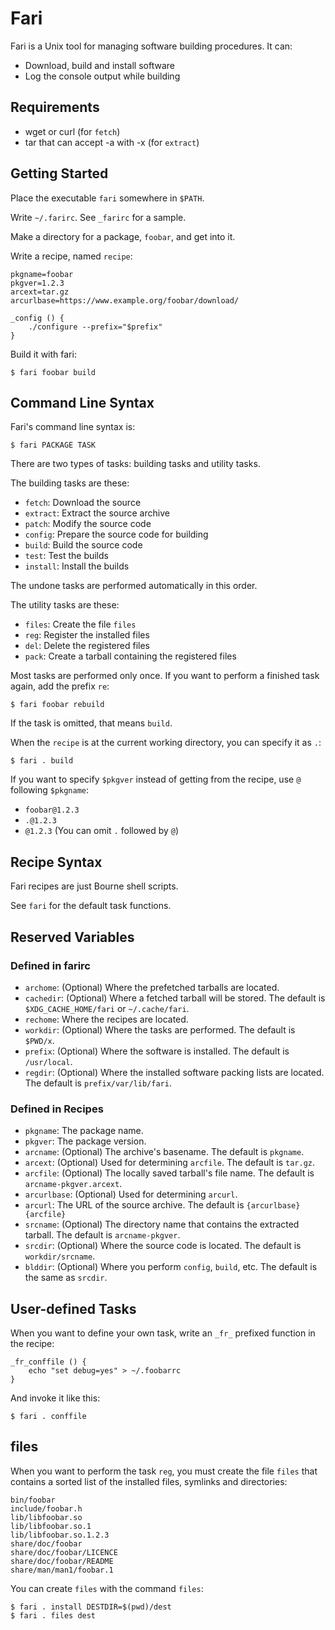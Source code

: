 # Fari

Fari is a Unix tool for managing software building procedures. It can:

* Download, build and install software
* Log the console output while building

## Requirements

* wget or curl (for `fetch`)
* tar that can accept -a with -x (for `extract`)

## Getting Started

Place the executable `fari` somewhere in `$PATH`.

Write `~/.farirc`. See `_farirc` for a sample.

Make a directory for a package, `foobar`, and get into it.

Write a recipe, named `recipe`:

    pkgname=foobar
    pkgver=1.2.3
    arcext=tar.gz
    arcurlbase=https://www.example.org/foobar/download/
    
    _config () {
        ./configure --prefix="$prefix"
    }

Build it with fari:

    $ fari foobar build

## Command Line Syntax

Fari's command line syntax is:

    $ fari PACKAGE TASK

There are two types of tasks: building tasks and utility tasks.

The building tasks are these:

* `fetch`: Download the source
* `extract`: Extract the source archive
* `patch`: Modify the source code
* `config`: Prepare the source code for building
* `build`: Build the source code
* `test`: Test the builds
* `install`: Install the builds

The undone tasks are performed automatically in this order.

The utility tasks are these:

* `files`: Create the file `files`
* `reg`: Register the installed files
* `del`: Delete the registered files
* `pack`: Create a tarball containing the registered files

Most tasks are performed only once. If you want to perform a finished task again, add the prefix `re`:

    $ fari foobar rebuild

If the task is omitted, that means `build`.

When the `recipe` is at the current working directory, you can specify it as `.`:

    $ fari . build

If you want to specify `$pkgver` instead of getting from the recipe, use `@` following `$pkgname`:

* `foobar@1.2.3`
* `.@1.2.3`
* `@1.2.3` (You can omit `.` followed by `@`)

## Recipe Syntax

Fari recipes are just Bourne shell scripts.

See `fari` for the default task functions.

## Reserved Variables

### Defined in farirc

* `archome`: (Optional) Where the prefetched tarballs are located.
* `cachedir`: (Optional) Where a fetched tarball will be stored. The default is `$XDG_CACHE_HOME/fari` or `~/.cache/fari`.
* `rechome`: Where the recipes are located.
* `workdir`: (Optional) Where the tasks are performed. The default is `$PWD/x`.
* `prefix`: (Optional) Where the software is installed. The default is `/usr/local`.
* `regdir`: (Optional) Where the installed software packing lists are located. The default is `prefix/var/lib/fari`.

### Defined in Recipes

* `pkgname`: The package name.
* `pkgver`: The package version.
* `arcname`: (Optional) The archive's basename. The default is `pkgname`.
* `arcext`: (Optional) Used for determining `arcfile`. The default is `tar.gz`.
* `arcfile`: (Optional) The locally saved tarball's file name. The default is `arcname-pkgver.arcext`.
* `arcurlbase`: (Optional) Used for determining `arcurl`.
* `arcurl`: The URL of the source archive. The default is `{arcurlbase}{arcfile}`
* `srcname`: (Optional) The directory name that contains the extracted tarball. The default is `arcname-pkgver`.
* `srcdir`: (Optional) Where the source code is located. The default is `workdir/srcname`.
* `blddir`: (Optional) Where you perform `config`, `build`, etc. The default is the same as `srcdir`.

## User-defined Tasks

When you want to define your own task, write an `_fr_` prefixed function in the recipe:

    _fr_conffile () {
        echo "set debug=yes" > ~/.foobarrc
    }

And invoke it like this:

    $ fari . conffile

## files

When you want to perform the task `reg`, you must create the file `files` that contains a sorted list of the installed files, symlinks and directories:

    bin/foobar
    include/foobar.h
    lib/libfoobar.so
    lib/libfoobar.so.1
    lib/libfoobar.so.1.2.3
    share/doc/foobar
    share/doc/foobar/LICENCE
    share/doc/foobar/README
    share/man/man1/foobar.1

You can create `files` with the command `files`:

    $ fari . install DESTDIR=$(pwd)/dest
    $ fari . files dest
